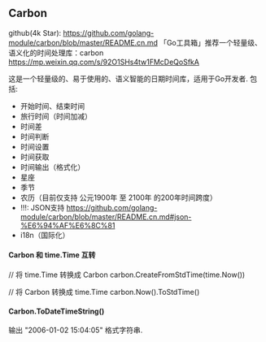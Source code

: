 ## Carbon
github(4k Star):
    https://github.com/golang-module/carbon/blob/master/README.cn.md
「Go工具箱」推荐一个轻量级、语义化的时间处理库：carbon
    https://mp.weixin.qq.com/s/92O1SHs4tw1FMcDeQoSfkA

这是一个轻量级的、易于使用的、语义智能的日期时间库，适用于Go开发者.
包括: 
* 开始时间、结束时间
* 旅行时间（时间加减）
* 时间差
* 时间判断
* 时间设置
* 时间获取
* 时间输出（格式化）
* 星座
* 季节
* 农历（目前仅支持 公元1900年 至 2100年 的200年时间跨度）
* !!!: JSON支持 https://github.com/golang-module/carbon/blob/master/README.cn.md#json-%E6%94%AF%E6%8C%81
* i18n（国际化）

#### Carbon 和 time.Time 互转
// 将 time.Time 转换成 Carbon
carbon.CreateFromStdTime(time.Now())

// 将 Carbon 转换成 time.Time
carbon.Now().ToStdTime()

#### Carbon.ToDateTimeString()
输出 "2006-01-02 15:04:05" 格式字符串.
